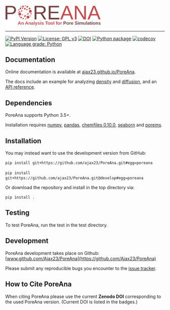 <img src="https://github.com/Ajax23/PoreAna/blob/master/docsrc/pics/logo_text_sub.svg" width="60%">

--------------------------------------

[![PyPI Version](https://img.shields.io/badge/PyPI-0.2.0-orange)](https://pypi.org/project/PoreAna/)
[![License: GPL v3](https://img.shields.io/badge/License-GPLv3-blue.svg)](https://github.com/Ajax23/PoreAna/blob/master/LICENSE)
[![DOI](https://zenodo.org/badge/DOI/10.5281/zenodo.4738182.svg)](https://doi.org/10.5281/zenodo.4738182)
[![Python package](https://github.com/Ajax23/PoreAna/actions/workflows/workflow.yml/badge.svg)](https://github.com/Ajax23/PoreAna/actions/workflows/workflow.yml)
[![codecov](https://codecov.io/gh/Ajax23/PoreAna/branch/master/graph/badge.svg)](https://codecov.io/gh/Ajax23/PoreAna)
[![Language grade: Python](https://img.shields.io/lgtm/grade/python/g/Ajax23/PoreAna.svg?logo=lgtm&logoWidth=18)](https://lgtm.com/projects/g/Ajax23/PoreAna/context:python)

## Documentation

Online documentation is available at [ajax23.github.io/PoreAna](http://ajax23.github.io/PoreAna).

The docs include an example for analyzing [density](http://ajax23.github.io/PoreAna/density.html) and [diffusion](http://ajax23.github.io/PoreAna/diffusion.html), and an [API reference](http://ajax23.github.io/PoreAna/api.html).


## Dependencies

PoreAna supports Python 3.5+.

Installation requires [numpy](https://pypi.org/project/numpy/), [pandas](https://pypi.org/project/pandas/), [chemfiles 0.10.0](https://pypi.org/project/chemfiles/0.8.0/), [seaborn](https://pypi.org/project/seaborn/) and [porems](https://pypi.org/project/porems/).


## Installation

You may instead want to use the development version from GitHub:

    pip install git+https://github.com/ajax23/PoreAna.git#egg=poreana

    pip install git+https://github.com/ajax23/PoreAna.git@develop#egg=poreana

Or download the repository and install in the top directory via:

    pip install .


## Testing

To test PoreAna, run the test in the test directory.


## Development

PoreAna development takes place on Github: [www.github.com/Ajax23/PoreAna](https://github.com/Ajax23/PoreAna)

Please submit any reproducible bugs you encounter to the [issue tracker](https://github.com/Ajax23/PoreAna/issues).


## How to Cite PoreAna

When citing PoreAna please use the current **Zenodo DOI** corresponding to the used PoreAna version. (Current DOI is listed in the badges.)
